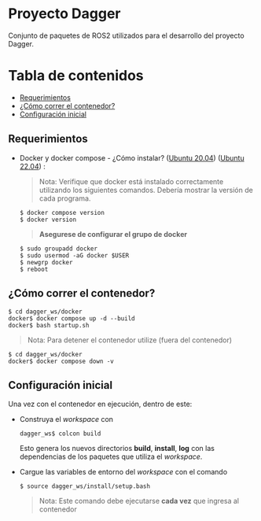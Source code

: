 # Proyecto Dagger
Conjunto de paquetes de ROS2 utilizados para el desarrollo del proyecto Dagger.
# Tabla de contenidos
- [Requerimientos](#Requerimientos)
- [¿Cómo correr el contenedor?](#Cómo-correr-el-contenedor)
- [Configuración inicial](#Configuración-inicial)

## Requerimientos

- Docker y docker compose - ¿Cómo instalar? ([Ubuntu 20.04](https://www.digitalocean.com/community/tutorials/how-to-install-and-use-docker-on-ubuntu-20-04-es)) ([Ubuntu 22.04](https://www.digitalocean.com/community/tutorials/how-to-install-and-use-docker-on-ubuntu-22-04)) :  

    > Nota: Verifique que docker está instalado correctamente utilizando los siguientes comandos. Debería mostrar la versión de cada programa.
    ```shell
    $ docker compose version
    $ docker version
    ```

    > **Asegurese de configurar el grupo de docker**
    ```shell
    $ sudo groupadd docker
    $ sudo usermod -aG docker $USER
    $ newgrp docker
    $ reboot
    ```

## ¿Cómo correr el contenedor?
```shell
$ cd dagger_ws/docker
docker$ docker compose up -d --build
docker$ bash startup.sh
```

> Nota: Para detener el contenedor utilize (fuera del contenedor)
```shell
$ cd dagger_ws/docker
docker$ docker compose down -v
``` 

## Configuración inicial
Una vez con el contenedor en ejecución, dentro de este:

- Construya el *workspace* con
    ```shell
    dagger_ws$ colcon build
    ```
    Esto genera los nuevos directorios **build**, **install**, **log** con las dependencias de los paquetes que utiliza el *workspace*.

- Cargue las variables de entorno del *workspace* con el comando

    ```shell
    $ source dagger_ws/install/setup.bash
    ```
    > Nota: Este comando debe ejecutarse **cada vez** que ingresa al contenedor

